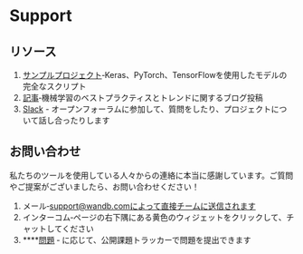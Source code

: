# Support

##  リソース

1. [サンプルプロジェクト](https://app.gitbook.com/@weights-and-biases/s/docs/~/drafts/-MNgitmWwhiOG-bRHucG/v/japanese/examples)‐Keras、PyTorch、TensorFlowを使用したモデルの完全なスクリプト
2.  [記事](https://www.wandb.com/articles)‐機械学習のベストプラクティスとトレンドに関するブログ投稿
3. [Slack](http://bit.ly/wandb-forum) - オープンフォーラムに参加して、質問をしたり、プロジェクトについて話し合ったりします

##  お問い合わせ

 私たちのツールを使用している人々からの連絡に本当に感謝しています。ご質問やご提案がございましたら、お問い合わせください！

1. メール‐support@wandb.comによって直接チームに送信されます
2. インターコム‐ページの右下隅にある黄色のウィジェットをクリックして、チャットしてください
3. \*\*\*\*[問題](https://github.com/wandb/client) ‐ に応じて、公開課題トラッカーで問題を提出できます

